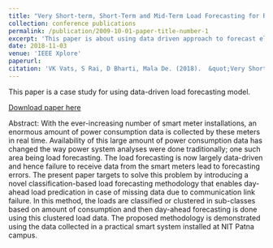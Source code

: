 ```yaml
---
title: "Very Short-term, Short-Term and Mid-Term Load Forecasting for Residential Academic Institure: A Case Study"
collection: conference publications
permalink: /publication/2009-10-01-paper-title-number-1
excerpt: 'This paper is about using data driven approach to forecast electrical load for very short-term, short-term and mid-term load in academic building types'
date: 2018-11-03
venue: 'IEEE Xplore'
paperurl: 
citation: 'VK Vats, S Rai, D Bharti, Mala De. (2018).  &quot;Very Short-term, Short-Term and Mid-Term Load Forecasting for Residential Academic Institure: A Case Study.&quot; <i>IEEE</i>. 1-6.'
---
```

This paper is a case study for using data-driven load forecasting model.

[Download paper here](http://vkvats.github.io/files/paper1.pdf)

Abstract: With the ever-increasing number of smart meter installations, an enormous amount of power consumption data is collected by these meters in real time. Availability of this large amount of power consumption data has changed the way
power system analyses were done traditionally; one such area being load forecasting. The load forecasting is now largely data-driven and hence failure to receive data from the smart meters lead to forecasting errors. The present paper targets to solve this
problem by introducing a novel classification-based load forecasting methodology that enables day-ahead load predication in case of missing data due to communication link failure. In this method, the loads are classified or clustered in sub-classes based on amount of consumption and then day-ahead forecasting is done using this clustered load data. The proposed methodology is demonstrated using the data collected in a practical smart system installed at NIT Patna campus.


